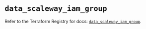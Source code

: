 # `data_scaleway_iam_group`

Refer to the Terraform Registry for docs: [`data_scaleway_iam_group`](https://registry.terraform.io/providers/scaleway/scaleway/2.59.0/docs/data-sources/iam_group).
